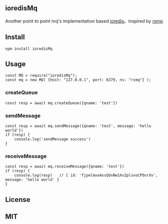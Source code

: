 ## ioredisMq

Another point to point mq's implementation based [ioredis](https://github.com/luin/ioredis)。inspired by [rsmp](https://github.com/smrchy/rsmq/blob/master/package.json)

## Install
```
npm install ioredisMq
```

## Usage
```
const MQ = require("ioredisMq");
const mq = new MQ( {host: "127.0.0.1", port: 6379, ns: "rsmq"} );

```
### createQueue
```
const resp = await mq.createQueue({qname: 'test'})

```
### sendMessage

```
const resp = await mq.sendMessage({qname: 'test', message: 'hello world'})
if (resp) {
    console.log('sendMessage success')
}
```

### receiveMessage
```
const resp = await mq.receiveMessage({qname: 'test'})
if (resp) {
    console.log(resp)   // { id: 'fjpelmxa4ssQUxNw1Xv2plsvoCPOsrXv', message: 'hello world' }
}
```

## License

## MIT